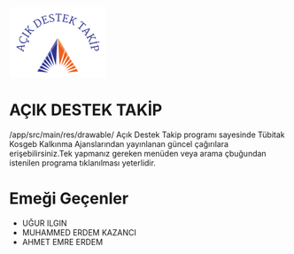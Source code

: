![logo](/app/src/main/res/drawable/menu.png)
# AÇIK DESTEK TAKİP
/app/src/main/res/drawable/
Açık Destek Takip programı sayesinde Tübitak Kosgeb Kalkınma Ajanslarından yayınlanan güncel çağırılara erişebilirsiniz.Tek yapmanız gereken menüden veya arama çbuğundan istenilen programa tıklanılması yeterlidir.

# Emeği Geçenler
* UĞUR ILGIN
* MUHAMMED ERDEM KAZANCI
* AHMET EMRE ERDEM
